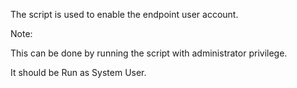 The script is used to enable the endpoint user account.

Note:

This can be done by running the script with administrator privilege.

It should be Run as System User.